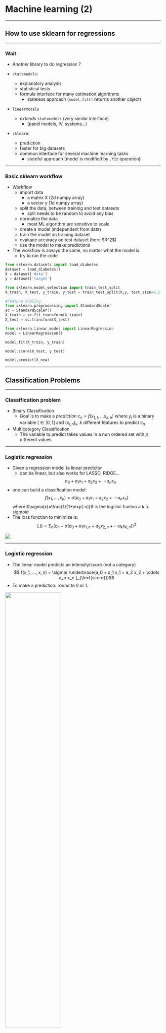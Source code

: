 # Machine learning (2)

---

## How to use sklearn for regressions


----

### Wait

- *Another* library to do regression ?

- `statsmodels`: 
  - explanatory analysis
  - statistical tests
  - formula interface for many estimation algorithms
    - stateless approach (`model.fit()` returns another object)

- `linearmodels`
  - *extends* `statsmodels` (very similar interface)
    - (panel models, IV, systems...)

- `sklearn`: 
  - prediction
  - faster for big datasets
  - common interface for several machine learning tasks
    - stateful approach (model is modified by `.fit` operation)

----

### Basic sklearn workflow


<div class="container">

<div class="col">


- Workflow
  - <!-- .element class="fragment" data-fragment-index="1" --> import data
    - a matrix X (2d numpy array)
    - a vector y (1d numpy array)
  - <!-- .element class="fragment" data-fragment-index="2" --> split the data, between training and test datasets
    - split needs to be random to avoid any bias
  - <!-- .element class="fragment" data-fragment-index="3" --> normalize the data
    - most ML algorithm are sensitive to scale

  - <!-- .element class="fragment" data-fragment-index="4" --> create a model (independent from data)
  - <!-- .element class="fragment" data-fragment-index="5" --> train the model on training dataset
  - <!-- .element class="fragment" data-fragment-index="6" --> evaluate accuracy on test dataset (here $R^2$)
  - <!-- .element class="fragment" data-fragment-index="7" -->use the model to make predictions
- <!-- .element class="fragment" data-fragment-index="8" --> The workflow is always the same, no matter what the model is
  - try to run the code


</div>

<div class="col">

<div class="fragment" data-fragment-index=1>

```python
from sklearn.datasets import load_diabetes
dataset = load_diabetes()
X = dataset['data']
y = dataset['target']
```

</div>


<div class="fragment" data-fragment-index=2>

```python
from sklearn.model_selection import train_test_split
X_train, X_test, y_train, y_test = train_test_split(X,y, test_size=0.1)
```

</div>


<div class="fragment" data-fragment-index=3>

```python
#Feature Scaling
from sklearn.preprocessing import StandardScaler
sc = StandardScaler()
X_train = sc.fit_transform(X_train)
X_test = sc.transform(X_test)
```

</div>

<div class="fragment" data-fragment-index=4>

```python
from sklearn.linear_model import LinearRegression
model = LinearRegression()
```

</div>

<div class="fragment" data-fragment-index=5>

```python
model.fit(X_train, y_train)
```

</div>

<div class="fragment" data-fragment-index=6>

```python
model.score(X_test, y_test)
```

</div>

<div class="fragment" data-fragment-index=7>

```python
model.predict(X_new)
```

</div>

</div>

</div>

---

## Classification Problems 

----

### Classification problem

- Binary Classification 
  - Goal is to make a *prediction* $c_n = f(x_{1,1}, ... x_{k,n})$ where $y_i$ is a binary variable ($\in[0,1]$ and $(x_{i,n})_k$, $k$ different features to predict $c_n$
- Multicategory Classification
  - The variable to predict takes values in a non ordered set with $p$ different values

----

### Logistic regression

<div class="container">

<div class="col">

- Given a regression model (a linear predictor
    - can be linear, but also works for LASSO, RIDGE...
$$ a_0 + a_1 x_1 + a_2 x_2 + \cdots a_n x_n $$
- one can build a classification model:
$$ f(x_1, ..., x_n) = \sigma( a_0 + a_1 x_1 + a_2 x_2 + \cdots a_n x_n )$$
where $\sigma(x)=\frac{1}{1+\exp(-x)}$ is the logistic funtion a.k.a. sigmoid 
- The loss function to minimize is:
$$L() = \sum_n (c_n - \sigma( a_{0} + a_1 x_{1,n} + a_2 x_{2,n} + \cdots a_k x_{k,n} ) )^2$$

</div>

<div class="col">

![](graphs/sigmoid.png)

</div>

</div>

----

### Logistic regression

- The linear model predicts an intensity/score (not a category)
$$ f(x_1, ..., x_n) = \sigma( \underbrace{a_0 + a_1 x_1 + a_2 x_2 + \cdots a_n x_n }_{\text{score}})$$
- To make a prediction: round to 0 or 1.

<img src=graphs/datacamp.jpeg width=60%>

----

### Multinomial regression

- If there are $P$ categories to predict:
  - build a linear predictor $f_p$ for each category $p$
  - linear predictor is also called score

- To predict:
  - evaluate the score of all categories
  - choose the one with highest score

- To train the model:
  - train separately all scores (works for any predictor, not just linear)
  - ... more subtle approaches (not here)


---

## Other Classifiers

----

### Common classification algorithms

There are many 
- Logistic Regression
- Naive Bayes Classifier 
- Nearest Distance
- neural networks (replace score in sigmoid by n.n.)
- Decision Trees

----

### Nearest distance

<dic class="container">

<div class="col">

- Idea: 
  - in order to predict category $c$ corresponding to $x$ find the closest point $x_0$ in the training set 
  - Assign to $x$ the same category as $x_0$
- But this would be very susceptible to noise
- Amended idea: $k-nearest$ neighbours
  - look for the $k$ points closest to $x$. $x$ is in the same color as the majority of them. 
- Remark: this algorithm uses euclidean distance. This is why it is important to normalize the dataset.

</div>

<div class="col">

![](graphs/k-nearest.png)

</div>

</div>

----

### Decision Tree / Random Forests

<dic class="container">

<div class="col">

- Decision Tree
    - recursively find simple criteria to subdivide dataset

- Problems: 
  - Greedy: algorithm does not simplify branches
  - easily overfits

- Extension : random tree forest 
  - uses several (randomly generated) trees to generate a prediction
  - solves the overfitting problem
</div>

<div class="col">

![](graphs/decision_tree.png)

</div>

</div>

----

### All these algorithms are super duper easy to use!


```python
from sklearn.tree import DecisionTreeClassifier
clf = DecisionTreeClassifier(random_state=0)
```

---

## Validation

----

### Validity of a classification algorithm

- Independently of how the classification is made, its validity can be assessed with a similar procedure as in the regression.

- Separate training set and test set
  - do not touch test set at all during the training

- Compute score: number of correctly identified categories
  - note that this is not the same as the loss function minimized by the training


----

### Classification matrix

- For binary classification, we focus on the *classification matrix* or *confusion matrix*.
| Predicted | (0) Actual      | (1) Actual      |
| --------- | --------------- | --------------- |
| 0         | true negatives (TN) | false negatives (FN) |
| 1         | false positives  (FP) | true positives (TP) |

- Overall accuracy: $\frac{\text{TN}+\text{TP}}{\text{total}}$
- Sensititvity: $\frac{TP}{FP+TP}$
- False Positive Rate (FPR): $\frac{FP}{TN+FP}$

- In some cases, sensitivity is the actual objective, at the expense of lower FPR
  - example: fraud detection
- Example:
    -  facial recognition by London police: 2% accuracy
    -  facial recognition by South Wales police: 9% accuracy
    -  a success?

----

### Confusion matrix with sklearn

- Predict on the test set:

```python
y_pred = model.predict(x_test)
```
- Compute confusion matrix:

```python
from sklearn.metrics import confusion_matrix
cm = confusion_matrix(y_test, y_pred)
```

----

### How to choose the validation set?

- Holdout validation approach: keeps x% of the data for the training, (100-x)% for the test
  - small dataset: 90-10
  - big data set: 70-30 (we can afford to waste more training data for the test)

- Problem: are we sure the validation size is correct? Are the results determined by an (un-) lucky draw ?

<div class="container">
<div class="col">

- Solution: $k$-fold validation
  - split dataset randomly in $K$ subsets of equal size $S_1, ... S_K$
  - use subset $S_i$ as test set, the rest as training set, compute the score
  - compare the scores obtained for all $i\in[1,K]$
    - average them

</div>
<div class="col">

![](graphs/k-fold.gif)

</div>
</div>


----

### How to implement $k$-fold validation with sklearn


```python

from sklearn.model_selection import KFold
kf = KFold(n_splits=2)

for train_index, test_index in kf.split(X):
   X_train, X_test = X[train_index], X[test_index]
   y_train, y_test = y[train_index], y[test_index]

   ## train a model in X_train, y_train
   ## test it on X_test, y_test

```


---

